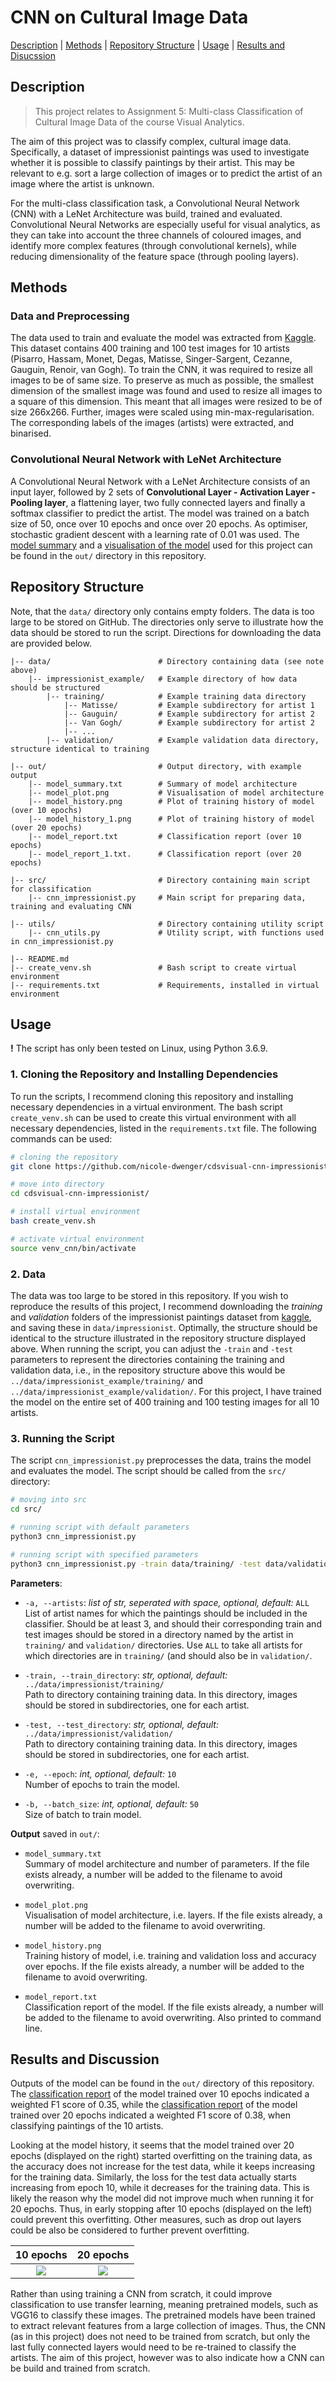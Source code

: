 # CNN on Cultural Image Data

[Description](#description) | [Methods](#methods) | [Repository Structure](#repository-structure) | [Usage](#usage) | [Results and Disucssion](#results-and-discussion)

## Description

> This project relates to Assignment 5: Multi-class Classification of Cultural Image Data
> of the course Visual Analytics.

The aim of this project was to classify complex, cultural image data. Specifically, a dataset of impressionist paintings was used to investigate whether it is possible to classify paintings by their artist. This may be relevant to e.g. sort a large collection of images or to predict the artist of an image where the artist is unknown. 

For the multi-class classification task, a Convolutional Neural Network (CNN) with a LeNet Architecture was build, trained and evaluated. Convolutional Neural Networks are especially useful for visual analytics, as they can take into account the three channels of coloured images, and identify more complex features (through convolutional kernels), while reducing dimensionality of the feature space (through pooling layers).  
 

## Methods
### Data and Preprocessing
The data used to train and evaluate the model was extracted from [Kaggle](https://www.kaggle.com/delayedkarma/impressionist-classifier-data). This dataset contains 400 training and 100 test images for 10 artists (Pisarro, Hassam, Monet, Degas, Matisse, Singer-Sargent, Cezanne, Gauguin, Renoir, van Gogh). 
To train the CNN, it was required to resize all images to be of same size. To preserve as much as possible, the smallest dimension of the smallest image was found and used to resize all images to a square of this dimension. This meant that all images were resized to be of size 266x266. Further, images were scaled using min-max-regularisation. The corresponding labels of the images (artists) were extracted, and binarised.
 
### Convolutional Neural Network with LeNet Architecture
A Convolutional Neural Network with a LeNet Architecture consists of an input layer, followed by 2 sets of **Convolutional Layer - Activation Layer - Pooling layer**, a flattening layer, two fully connected layers and finally a softmax classifier to predict the artist. The model was trained on a batch size of 50, once over 10 epochs and once over 20 epochs. As optimiser, stochastic gradient descent with a learning rate of 0.01 was used. The [model summary](https://github.com/nicole-dwenger/cdsvisual-cnn-impressionist/blob/master/out/model_summary.txt) and a [visualisation of the model](https://github.com/nicole-dwenger/cdsvisual-cnn-impressionist/blob/master/out/model_plot.png) used for this project can be found in the `out/` directory in this repository.


## Repository Structure

Note, that the `data/` directory only contains empty folders. The data is too large to be stored on GitHub. The directories only serve to illustrate how the data should be stored to run the script. Directions for downloading the data are provided below. 

```
|-- data/                        # Directory containing data (see note above)
    |-- impressionist_example/   # Example directory of how data should be structured
        |-- training/            # Example training data directory
            |-- Matisse/         # Example subdirectory for artist 1
            |-- Gauguin/         # Example subdirectory for artist 2
            |-- Van Gogh/        # Example subdirectory for artist 2
            |-- ...
        |-- validation/          # Example validation data directory, structure identical to training

|-- out/                         # Output directory, with example output
    |-- model_summary.txt        # Summary of model architecture     
    |-- model_plot.png           # Visualisation of model architecture        
    |-- model_history.png        # Plot of training history of model (over 10 epochs)
    |-- model_history_1.png      # Plot of training history of model (over 20 epochs)
    |-- model_report.txt         # Classification report (over 10 epochs)
    |-- model_report_1.txt.      # Classification report (over 20 epochs)

|-- src/                         # Directory containing main script for classification
    |-- cnn_impressionist.py     # Main script for preparing data, training and evaluating CNN
    
|-- utils/                       # Directory containing utility script
    |-- cnn_utils.py             # Utility script, with functions used in cnn_impressionist.py

|-- README.md
|-- create_venv.sh               # Bash script to create virtual environment
|-- requirements.txt             # Requirements, installed in virtual environment
```

## Usage

**!** The script has only been tested on Linux, using Python 3.6.9. 

### 1. Cloning the Repository and Installing Dependencies

To run the scripts, I recommend cloning this repository and installing necessary dependencies in a virtual environment. The bash script `create_venv.sh` can be used to create this virtual environment with all necessary dependencies, listed in the `requirements.txt` file. The following commands can be used:

```bash
# cloning the repository
git clone https://github.com/nicole-dwenger/cdsvisual-cnn-impressionist.git

# move into directory
cd cdsvisual-cnn-impressionist/

# install virtual environment
bash create_venv.sh

# activate virtual environment 
source venv_cnn/bin/activate
```

### 2. Data
The data was too large to be stored in this repository. If you wish to reproduce the results of this project, I recommend downloading the *training* and *validation* folders of the impressionist paintings dataset from [kaggle](https://www.kaggle.com/delayedkarma/impressionist-classifier-data), and saving these in `data/impressionist`. Optimally, the structure should be identical to the structure illustrated in the repository structure displayed above. When running the script, you can adjust the `-train` and `-test` parameters to represent the directories containing the training and validation data, i.e., in the repository structure above this would be `../data/impressionist_example/training/` and `../data/impressionist_example/validation/`. For this project, I have trained the model on the entire set of 400 training and 100 testing images for all 10 artists. 


### 3. Running the Script 

The script `cnn_impressionist.py` preprocesses the data, trains the model and evaluates the model. The script should be called from the `src/` directory:

```bash
# moving into src
cd src/

# running script with default parameters
python3 cnn_impressionist.py 

# running script with specified parameters
python3 cnn_impressionist.py -train data/training/ -test data/validation/ -a Monet VanGogh Matisse -e 20
```

__Parameters__:
- `-a, --artists`: *list of str, seperated with space, optional, default:* `ALL`\
   List of artist names for which the paintings should be included in the classifier. Should be at least 3, and should their 
   corresponding train and test images should be stored in a directory named by the artist in `training/` and `validation/` directories. Use `ALL` to take all artists for which directories are in `training/` (and should also be in `validation/`.
   
- `-train, --train_directory`: *str, optional, default:* `../data/impressionist/training/`\
   Path to directory containing training data. In this directory, images should be stored in subdirectories, one for each artist.

- `-test, --test_directory`: *str, optional, default:* `../data/impressionist/validation/`\
   Path to directory containing training data. In this directory, images should be stored in subdirectories, one for each artist.

- `-e, --epoch`: *int, optional, default:* `10`\
   Number of epochs to train the model. 

- `-b, --batch_size`: *int, optional, default:* `50`\
   Size of batch to train model. 

__Output__ saved in `out/`:
- `model_summary.txt`\
    Summary of model architecture and number of parameters. If the file exists already, a number will be added to the filename to avoid overwriting. 

- `model_plot.png`\
   Visualisation of model architecture, i.e. layers. If the file exists already, a number will be added to the filename to avoid overwriting. 

- `model_history.png`\
   Training history of model, i.e. training and validation loss and accuracy over epochs. If the file exists already, a number will be added to the filename to avoid overwriting. 

- `model_report.txt`\
   Classification report of the model. If the file exists already, a number will be added to the filename to avoid overwriting. Also printed to command line. 

## Results and Discussion

Outputs of the model can be found in the `out/` directory of this repository. The [classification report](https://github.com/nicole-dwenger/cdsvisual-cnn-impressionist/blob/master/out/model_report.txt) of the model trained over 10 epochs indicated a weighted F1 score of 0.35, while the [classification report](https://github.com/nicole-dwenger/cdsvisual-cnn-impressionist/blob/master/out/model_report_1.txt) of the model trained over 20 epochs indicated a weighted F1 score of 0.38, when classifying paintings of the 10 artists.

Looking at the model history, it seems that the model trained over 20 epochs (displayed on the right) started overfitting on the training data, as the accuracy does not increase for the test data, while it keeps increasing for the training data. Similarly, the loss for the test data actually starts increasing from epoch 10, while it decreases for the training data. This is likely the reason why the model did not improve much when running it for 20 epochs. Thus, in early stopping after 10 epochs (displayed on the left) could prevent this overfitting. Other measures, such as drop out layers could be also be considered to further prevent overfitting.


 10 epochs | 20 epochs
:-------------------------:|:-------------------------:
![](https://github.com/nicole-dwenger/cdsvisual-cnn-impressionist/blob/master/out/model_history.png)  |  ![](https://github.com/nicole-dwenger/cdsvisual-cnn-impressionist/blob/master/out/model_history_1.png)


Rather than using training a CNN from scratch, it could improve classification to use transfer learning, meaning pretrained models, such as VGG16 to classify these images. The pretrained models have been trained to extract relevant features from a large collection of images. Thus, the CNN (as in this project) does not need to be trained from scratch, but only the last fully connected layers would need to be re-trained to classify the artists. The aim of this project, however was to also indicate how a CNN can be build and trained from scratch. 





